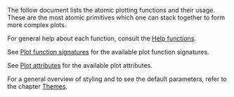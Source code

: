 
The follow document lists the atomic plotting functions and their usage.
These are the most atomic primitives which one can stack together to form more complex plots.

For general help about each function, consult the [Help functions](@ref).

See [Plot function signatures](@ref) for the available plot function signatures.

See [Plot attributes](@ref) for the available plot attributes.

For a general overview of styling and to see the default parameters, refer to the chapter [Themes](@ref).

